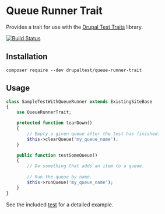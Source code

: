 # Queue Runner Trait

Provides a trait for use with the [Drupal Test Traits](https://gitlab.com/weitzman/drupal-test-traits) library.

[![Build Status](https://travis-ci.com/drupaltest/queue-runner-trait.svg?branch=master)](https://travis-ci.com/drupaltest/queue-runner-trait)

## Installation

```
composer require --dev drupaltest/queue-runner-trait
```

## Usage

```php
class SampleTestWithQueueRunner extends ExistingSiteBase
{
    use QueueRunnerTrait;

    protected function tearDown()
    {
        // Empty a given queue after the test has finished.
        $this->clearQueue('my_queue_name');
    }

    public function testSomeQueue()
    {
        // Do something that adds an item to a queue.
        
        // Run the queue by name.
        $this->runQueue('my_queue_name');
    }
}
```

See the included [test](./tests/QueueRunnerTraitTest.php) for a detailed example.
